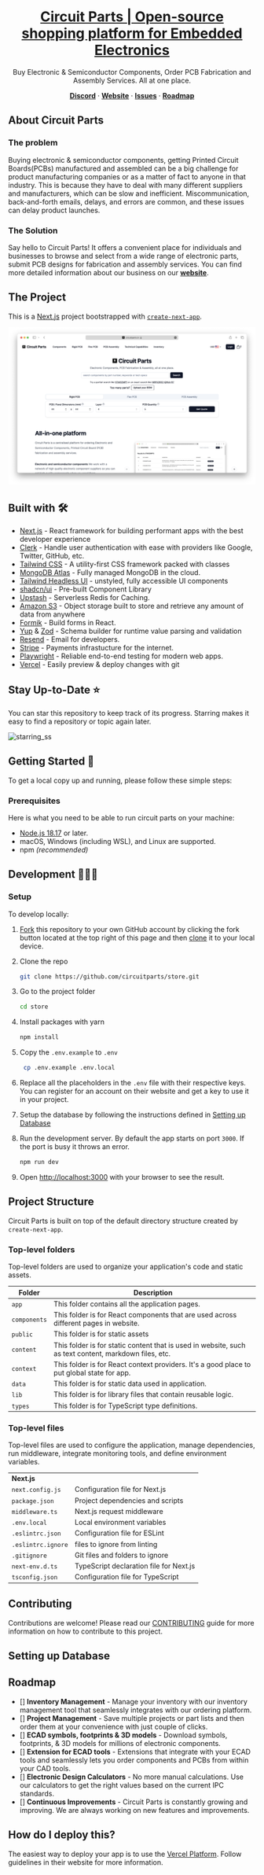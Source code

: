 <a href="https://www.circuitparts.in">
  <h1 align="center">Circuit Parts | Open-source shopping platform for Embedded Electronics</h1>
</a>

<p align="center">
  Buy Electronic & Semiconductor Components, Order PCB Fabrication and Assembly Services. All at one place.
</p>

<p align="center">
  <a href="https://discord.gg/B4CCqBEH"><strong>Discord</strong></a> ·
  <a href="https://www.circuitparts.in"><strong>Website</strong></a> ·
  <a href="https://github.com/circuitparts/store/issues"><strong>Issues</strong></a> ·
  <a href="#roadmap"><strong>Roadmap</strong></a>
</p>

## About Circuit Parts

### The problem

Buying electronic & semiconductor components, getting Printed Circuit Boards(PCBs) manufactured and assembled can be a big challenge for product manufacturing companies or as a matter of fact to anyone in that industry. This is because they have to deal with many different suppliers and manufacturers, which can be slow and inefficient. Miscommunication, back-and-forth emails, delays, and errors are common, and these issues can delay product launches.

### The Solution

Say hello to Circuit Parts! It offers a convenient place for individuals and businesses to browse and select from a wide range of electronic parts, submit PCB designs for fabrication and assembly services. You can find more detailed information about our business on our <a href="https://www.circuitparts.in"><strong>website</strong></a>.

## The Project

This is a [Next.js](https://nextjs.org/) project bootstrapped with [`create-next-app`](https://github.com/vercel/next.js/tree/canary/packages/create-next-app).

[![CircuitParts](./public/images/screenshots/home.png)](https://circuitparts.in/)

## Built with 🛠️

-   [Next.js](https://nextjs.org) - React framework for building performant apps with the best developer experience
-   [Clerk](https://clerk.com) - Handle user authentication with ease with providers like Google, Twitter, GitHub, etc.
-   [Tailwind CSS](https://tailwindcss.com) - A utility-first CSS framework packed with classes
-   [MongoDB Atlas](https://www.mongodb.com/atlas/database) - Fully managed MongoDB in the cloud.
-   [Tailwind Headless UI](https://headlessui.com/) - unstyled, fully accessible UI components
-   [shadcn/ui](https://ui.shadcn.com) - Pre-built Component Library
-   [Upstash](https://upstash.com/) - Serverless Redis for Caching.
-   [Amazon S3](https://aws.amazon.com/s3/) - Object storage built to store and retrieve any amount of data from anywhere
-   [Formik](https://formik.org/) - Build forms in React.
-   [Yup](https://www.npmjs.com/package/yup) & [Zod](https://zod.dev/) - Schema builder for runtime value parsing and validation
-   [Resend](https://resend.com/) - Email for developers.
-   [Stripe](https://stripe.com) - Payments infrastucture for the internet.
-   [Playwright](https://playwright.dev/) - Reliable end-to-end testing for modern web apps.
-   [Vercel](https://vercel.com/) - Easily preview & deploy changes with git

## Stay Up-to-Date ⭐️

You can star this repository to keep track of its progress. Starring makes it easy to find a repository or topic again later.

![starring_ss](https://docs.github.com/assets/cb-8608/mw-1440/images/help/stars/starring-a-repository.webp)

## Getting Started 🚀

To get a local copy up and running, please follow these simple steps:

### Prerequisites

Here is what you need to be able to run circuit parts on your machine:

-   [Node.js 18.17](https://nodejs.org/) or later.
-   macOS, Windows (including WSL), and Linux are supported.
-   npm _(recommended)_

## Development 🧑🏻‍💻

### Setup

To develop locally:

1. [Fork](https://help.github.com/articles/fork-a-repo/) this repository to your own GitHub account by clicking the fork button located at the top right of this page and then [clone](https://help.github.com/articles/cloning-a-repository/) it to your local device.

2. Clone the repo

    ```sh
    git clone https://github.com/circuitparts/store.git
    ```

3. Go to the project folder

    ```sh
    cd store
    ```

4. Install packages with yarn

    ```sh
    npm install
    ```

5. Copy the `.env.example` to `.env`

    ```sh
     cp .env.example .env.local
    ```

6. Replace all the placeholders in the `.env` file with their respective keys. You can register for an account on their website and get a key to use it in your project.

7. Setup the database by following the instructions defined in [Setting up Database](#setting-up-database)

8. Run the development server. By default the app starts on port `3000`. If the port is busy it throws an error.
    ```bash
    npm run dev
    ```

9. Open [http://localhost:3000](http://localhost:3000) with your browser to see the result.

## Project Structure

Circuit Parts is built on top of the default directory structure created by ` create-next-app`.

### Top-level folders

Top-level folders are used to organize your application's code and static assets.

| Folder       | Description                                                                                           |
| ------------ | ----------------------------------------------------------------------------------------------------- |
| `app`        | This folder contains all the application pages.                                                       |
| `components` | This folder is for React components that are used across different pages in website.                  |
| `public`     | This folder is for static assets                                                                      |
| `content`    | This folder is for static content that is used in website, such as text content, markdown files, etc. |
| `context`    | This folder is for React context providers. It's a good place to put global state for app.            |
| `data`       | This folder is for static data used in application.                                                   |
| `lib`        | This folder is for library files that contain reusable logic.                                         |
| `types`      | This folder is for TypeScript type definitions.                                                       |

### Top-level files

Top-level files are used to configure the application, manage dependencies, run middleware, integrate monitoring tools, and define environment variables.

|                    |                                         |
| ------------------ | --------------------------------------- |
| **Next.js**        |                                         |
| `next.config.js`   | Configuration file for Next.js          |
| `package.json`     | Project dependencies and scripts        |
| `middleware.ts`    | Next.js request middleware              |
| `.env.local`       | Local environment variables             |
| `.eslintrc.json`   | Configuration file for ESLint           |
| `.eslintrc.ignore` | files to ignore from linting            |
| `.gitignore`       | Git files and folders to ignore         |
| `next-env.d.ts`    | TypeScript declaration file for Next.js |
| `tsconfig.json`    | Configuration file for TypeScript       |

## Contributing

Contributions are welcome! Please read our [CONTRIBUTING](./CONTRIBUTIONS.MD) guide for more information on how to contribute to this project.

## Setting up Database

## Roadmap

-   [] **Inventory Management** - Manage your inventory with our inventory management tool that seamlessly integrates with our ordering platform.
-   [] **Project Management** - Save multiple projects or part lists and then order them at your convenience with just couple of clicks.
-   [] **ECAD symbols, footprints & 3D models** - Download symbols, footprints, & 3D models for millions of electronic components.
-   [] **Extension for ECAD tools** - Extensions that integrate with your ECAD tools and seamlessly lets you order components and PCBs from within your CAD tools.
-   [] **Electronic Design Calculators** - No more manual calculations. Use our calculators to get the right values based on the current IPC standards.
-   [] **Continuous Improvements** - Circuit Parts is constantly growing and improving. We are always working on new features and improvements.

## How do I deploy this?

The easiest way to deploy your app is to use the [Vercel Platform](https://vercel.com/). Follow guidelines in their website for more information.
